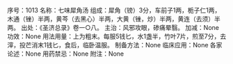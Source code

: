 序号：1013
名称：七味犀角汤
组成：犀角（镑）3分，车前子1两，栀子仁1两，木通（锉）半两，黄芩（去黑心）半两，大黄（锉，炒）半两，黄连（去须）半两。
出处：《圣济总录》卷一○八。
主治：风邪攻眼，碜痛晕翳。
加减：None
功效：None
用法用量：上为粗末。每服5钱匕，水1盏半，竹叶7片，煎至7分，去滓，投芒消末1钱匕，食后，临卧温服。
制备方法：None
临床应用：None
各家论述：None
用药禁忌：None
附注：None
